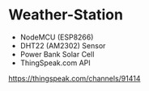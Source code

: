 # Weather-Station
- NodeMCU (ESP8266)
- DHT22 (AM2302) Sensor
- Power Bank Solar Cell
- ThingSpeak.com API

https://thingspeak.com/channels/91414
